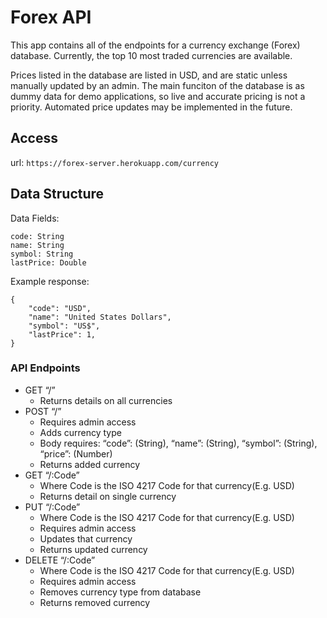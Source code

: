 # Forex API

This app contains all of the endpoints for a currency exchange (Forex) database. Currently, the top 10 most traded currencies are available.

Prices listed in the database are listed in USD, and are static unless manually updated by an admin. The main funciton of the database is as dummy data for demo applications, so live and accurate pricing is not a priority. Automated price updates may be implemented in the future.

## Access

url: `https://forex-server.herokuapp.com/currency`

## Data Structure

Data Fields:

```
code: String
name: String
symbol: String
lastPrice: Double

```
 Example response:
```
{
    "code": "USD",
    "name": "United States Dollars",
    "symbol": "US$",
    "lastPrice": 1,
}
```

### API Endpoints

- GET “/”
  - Returns details on all currencies
- POST “/”
  - Requires admin access
  - Adds currency type
  - Body requires: “code”: (String), “name”: (String), “symbol”: (String), “price”: (Number)
  - Returns added currency
- GET “/:Code”
  - Where Code is the ISO 4217 Code for that currency(E.g. USD)
  - Returns detail on single currency
- PUT “/:Code”
  - Where Code is the ISO 4217 Code for that currency(E.g. USD)
  - Requires admin access
  - Updates that currency
  - Returns updated currency
- DELETE “/:Code”
  - Where Code is the ISO 4217 Code for that currency(E.g. USD)
  - Requires admin access
  - Removes currency type from database
  - Returns removed currency


